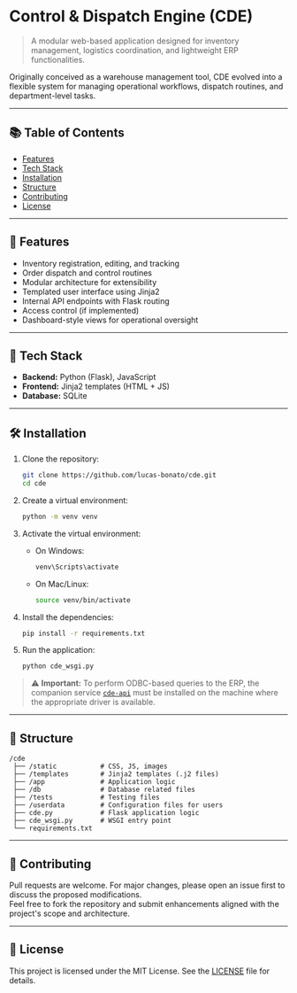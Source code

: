 # Control & Dispatch Engine (CDE)

> A modular web-based application designed for inventory management, logistics coordination, and lightweight ERP functionalities.  

Originally conceived as a warehouse management tool, CDE evolved into a flexible system for managing operational workflows, dispatch routines, and department-level tasks.

---
 
## 📚 Table of Contents

- [Features](#features)
- [Tech Stack](#tech-stack)
- [Installation](#installation)
- [Structure](#structure)
- [Contributing](#contributing)
- [License](#license)

---

## 🚀 Features

- Inventory registration, editing, and tracking
- Order dispatch and control routines
- Modular architecture for extensibility
- Templated user interface using Jinja2
- Internal API endpoints with Flask routing
- Access control (if implemented)
- Dashboard-style views for operational oversight

---

## 🧰 Tech Stack

- **Backend:** Python (Flask), JavaScript
- **Frontend:** Jinja2 templates (HTML + JS)
- **Database:** SQLite

---

## 🛠 Installation

1. Clone the repository:
   ```bash
   git clone https://github.com/lucas-bonato/cde.git
   cd cde
   ```

2. Create a virtual environment:
   ```bash
   python -m venv venv
   ```

3. Activate the virtual environment:

   - On Windows:
     ```bash
     venv\Scripts\activate
     ```

   - On Mac/Linux:
     ```bash
     source venv/bin/activate
     ```

4. Install the dependencies:
   ```bash
   pip install -r requirements.txt
   ```

5. Run the application:
   ```bash
   python cde_wsgi.py
   ```

> ⚠️ **Important:** To perform ODBC-based queries to the ERP, the companion service [`cde-api`](https://github.com/lucas-bonato/cde-api) must be installed on the machine where the appropriate driver is available.

---

## 📁 Structure

```
/cde
 ├── /static           # CSS, JS, images
 ├── /templates        # Jinja2 templates (.j2 files)
 ├── /app              # Application logic
 ├── /db               # Database related files 
 ├── /tests            # Testing files 
 ├── /userdata         # Configuration files for users
 ├── cde.py            # Flask application logic
 ├── cde_wsgi.py       # WSGI entry point
 └── requirements.txt
```

---

## 🤝 Contributing

Pull requests are welcome. For major changes, please open an issue first to discuss the proposed modifications.  
Feel free to fork the repository and submit enhancements aligned with the project's scope and architecture.

---

## 📜 License

This project is licensed under the MIT License. See the [LICENSE](./LICENSE) file for details.